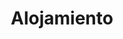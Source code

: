 ---
title: "Alojamiento"
bg_image: "images/conacul_outside.jpg"
layout: "information"
draft: false
menu:
  main:
    name: "Alojamiento"
    weight: 3
  footer:
    name: "Alojamiento"
    weight: 3

############################# Info 1 #################################
info1:
  enable: true
  title: "Conacul Secuiesc"
  image: "images/conacul_inside.jpg"
  content: "Hemos reservado todo el lugar para el fin de semana de bodas y tendremos 27 habitaciones disponibles para los invitados.
               Planeamos priorizar las habitaciones para los miembros de la familia y los huéspedes que vienen de fuera de Rumania. <br> <br> Actualmente,
               necesitamos contar los invitados confirmados para saber cuánto espacio tendremos disponible. Una vez que tengamos un recuento más sólido,
               nos pondremos en contacto con las personas para informarles cuál será la distribución . Agradeceríamos grupos de
               amigos y familias para compartir habitaciones para hacer el mayor espacio posible y para que todos puedan emborracharse e ir directos a la cama!
 
  <br><br>
  **Check-In: Viernes, 1 de Julio, 2022 15:00**
  <br>
  **Check-Out: Domingo, 3 de Julio, 2022 11:00**
  <br>
  **Incluye: Habitación  + Cena el Viernes, Desayuno el Sábado, Desayuno el Domingo**
  "
  
  
  
############################# Info 2 #################################
info2:
  enable: true
  title: "Pensiune"
  image: "images/pensiune.jpg"
  content: "Si no hay más espacio para las personas que quieran alojarse cerca del lugar, sugerimos que se  queden en el Pueblo de Rimetea, que tiene bastantes albergues y pensiones con encanto, llamado 'Pensiune' en rumano.Rimetea se encuentra a unos 5 minutos del sitio de la boda, y podemos organizar
               transporte hacia y desde el lugar en caso de que surja la necesidad.

   
  <!-- <table style=\"width:100%\">
    <tr>
      <th>Name</th>
      <th>Phone Number</th>
      <th>Booking Link</th>
    </tr>
    <tr>
      <td>Pensiunea Aranyos</td>
      <td>+40 730 364 639</td>
      <td><a href=\"https://www.booking.com/hotel/ro/pensiunea-aranyos.html\" target=\"_blank\">Booking</a></td>
    </tr>
    <tr>
      <td>Pensiunea Bitai</td>
      <td>+40 258 768 335</td>
      <td><a href=\"https://travelminit.com/en/accommodation/bitai-magda-guesthouse-rimetea\" target=\"_blank\">Travelminit</a></td>
    </tr>
    <tr>
        <td>Pensiunea Dr. Demeter</td>
        <td>+40 723 873 877</td>
        <td><a href=\"https://travelminit.com/en/accommodation/dr-demeter-bela-guesthouse-rimetea\" target=\"_blank\">Travelminit</a></td>
    </tr>
    <tr>
        <td>Pensiunea Cu Muscate</td>
        <td>+40 723 470 292</td>
        <td><a href=\"https://travelminit.ro/ro/cazare/pensiunea-cu-muscate-rimetea\" target=\"_blank\">Travelminit</a></td>
    </tr>
    <tr>
        <td>Pensiunea Pálinkás</td>
        <td>+40 728 746 234</td>
        <td><a href=\"https://travelminit.ro/ro/cazare/pensiunea-palinkas-rimetea\" target=\"_blank\">Travelminit</a></td>
    </tr>
    <tr>
        <td>Casa Piroska</td>
        <td>+40 258 768 153</td>
        <td><a href=\"https://travelminit.ro/ro/cazare/casa-piroska-rimetea-114923\" target=\"_blank\">Travelminit</a></td>
    </tr>
    <tr>
        <td>Pensiunea Ági</td>
        <td>+40 766 900 587</td>
        <td><a href=\"https://travelminit.com/en/accommodation/agi-guesthouse-rimetea\" target=\"_blank\">Travelminit</a></td>
    </tr>
    <tr>
        <td>Dulo Annamária Guesthouse</td>
        <td>+40 258 777 055</td>
        <td><a href=\"https://travelminit.com/en/accommodation/dulo-annamaria-guesthouse-rimetea\" target=\"_blank\">Booking</a></td>
    </tr>
  </table> -->
  "
  
---